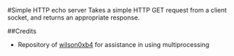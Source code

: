 #Simple HTTP echo server
Takes a simple HTTP GET request from a client socket, and returns
an appropriate response.

##Credits
* Repository of [wilson0xb4](https://github.com/wilson0xb4/http-server) for 
assistance in using multiprocessing